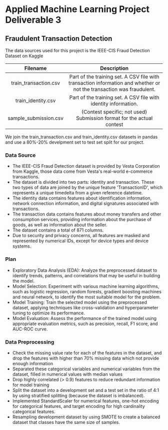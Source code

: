 # Applied Machine Learning Project Deliverable 3
## Fraudulent Transaction Detection

The data sources used for this project is the IEEE-CIS Fraud Detection Dataset on Kaggle

|        Filename       |                                                      Description                                                     |
|:---------------------:|:--------------------------------------------------------------------------------------------------------------------:|
| train_transaction.csv | Part of the training set. A CSV file with transaction information and whether or not the transaction was fraudulent. |
| train_identity.csv    | Part of the training set. A CSV file with identity information.                                                      |
| sample_submission.csv | (Contest specific; not used) Submission format for the actual contest                                                |

We join the train_transaction.csv and train_identity.csv datasets in pandas and use a 80%-20% develpment set to test set split for our project.

### Data Source

* The IEEE-CIS Fraud Detection dataset is provided by Vesta Corporation from Kaggle, those data come from Vesta's real-world e-commerce transactions.
* The dataset is divided into two parts: identity and transaction. These two types of data are joined by the unique feature 'TransactionID', which represents a unique timedelta from a given reference datetime.
* The identity data contains features about identification information, network connection information, and digital signatures associated with transactions. 
* The transaction data contains features about money transfers and other consumption services, providing information about the purchase of goods, as well as information about the seller.
* The dataset contains a total of 871 columns.
* Due to security and privacy concerns, all features are masked and represented by numerical IDs, except for device types and device systems.




### Plan

* Exploratory Data Analysis (EDA): Analyze the preprocessed dataset to identify trends, patterns, and correlations that may be useful in building the model.
* Model Selection: Experiment with various machine learning algorithms, such as logistic regression, random forests, gradient boosting machines and neural network, to identify the most suitable model for the problem.
* Model Training: Train the selected model using the preprocessed dataset, applying techniques like cross-validation and hyperparameter tuning to optimize its performance.
* Model Evaluation: Assess the performance of the trained model using appropriate evaluation metrics, such as precision, recall, F1 score, and AUC-ROC curve.

### Data Preprocessing

* Check the missing value rate for each of the features in the dataset, and drop the features with higher than 70% missing data which not provide enough information
* Separated these categorical variables and numerical variables from the dataset, filled in numerical values with median values
* Drop highly correlated (> 0.9) features to reduce redundant information for model training
* Split the dataset into a development set and a test set in the ratio of 4:1 by using stratified splitting (because the dataset is imbalanced).
* Implemented StandardScaler for numerical features, one-hot encoding for categorical features, and target encoding for high cardinality categorical features. 
* Resampling development dataset by using SMOTE to create a balanced dataset that classes have the same size of samples.
